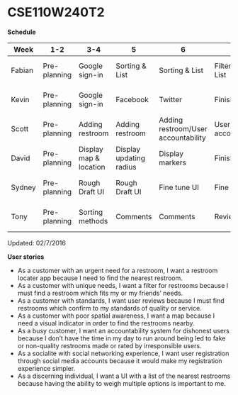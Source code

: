 # CSE110W240T2

**Schedule**

| Week  | 1-2 | 3-4 | 5 | 6 | 7 | 8 | 9 |
| ----- | --- | --- | --- |--- |--- |--- |--- |
| Fabian  | Pre-planning  | Google sign-in | Sorting & List  | Sorting & List | Filtering & List  | Finish up  | Tweaks, bug fixes  |
| Kevin  | Pre-planning  | Google sign-in  | Facebook  | Twitter  | Finish up  | Tweaks, bug fixes  | Tweaks, bug fixes  |
| Scott  | Pre-planning  | Adding restroom  | Adding restroom | Adding restroom/User accountability  | User accountability  | Finish up  | Tweaks, bug fixes  |
| David  | Pre-planning  | Display map & location  | Display updating radius  | Display markers  | Finish up  | Tweaks, bug fixes  | Tweaks, bug fixes  |
| Sydney  | Pre-planning  | Rough Draft UI  | Rough Draft UI | Fine tune UI  | Fine tune UI  | Finish up  | Tweaks, bug fixes  |
| Tony  | Pre-planning  | Sorting methods  | Comments  | Comments | Review  | Finish up  | Tweaks, bug fixes  |
Updated: 02/7/2016

**User stories**

- As a customer with an urgent need for a restroom, I want a restroom locater app because I need to find the nearest restroom.
- As a customer with unique needs, I want a filter for restrooms because I must find a restroom which fits my or my friends’ needs.
- As a customer with standards, I want user reviews because I must find restrooms which confirm to my standards of quality or service.
- As a customer with poor spatial awareness, I want a map because I need a visual indicator in order to find the restrooms nearby.
- As a busy customer, I want an accountability system for dishonest users because I don’t have the time in my day to run around being led to fake or non-quality restrooms made or rated by irresponsible users.
- As a socialite with social networking experience, I want user registration through social media accounts because it would make my registration experience simpler.
- As a discerning individual, I want a UI with a list of the nearest restrooms because having the ability to weigh multiple options is important to me.

